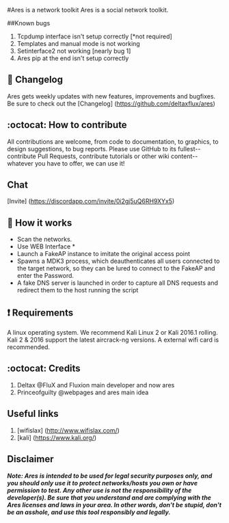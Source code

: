 #Ares is a network toolkit 
Ares is a social network toolkit. 

##Known bugs 
1. Tcpdump interface isn't setup correctly [*not required]
2. Templates and manual mode is not working 
3. Setinterface2 not working [nearly bug 1]
4. Ares pip at the end isn't setup correctly 

## :scroll: Changelog
Ares gets weekly updates with new features, improvements and bugfixes. 
Be sure to check out the [Changelog] (https://github.com/deltaxflux/ares)

## :octocat: How to contribute
All contributions are welcome, from code to documentation, to graphics, to design suggestions, to bug reports.  Please use GitHub to its fullest-- contribute Pull Requests, contribute tutorials or other wiki content-- whatever you have to offer, we can use it!

## Chat
[Invite] (https://discordapp.com/invite/0i2gj5uQ6RH9XYx5)

## :book: How it works

* Scan the networks.
* Use WEB Interface *
* Launch a FakeAP instance to imitate the original access point
* Spawns a MDK3 process, which deauthenticates all users connected to the target network, so they can be lured to connect to the FakeAP and enter the Password.
* A fake DNS server is launched in order to capture all DNS requests and redirect them to the host running the script


##  :heavy_exclamation_mark: Requirements

A linux operating system. We recommend Kali Linux 2 or Kali 2016.1 rolling. Kali 2 & 2016 support the latest aircrack-ng versions. A external wifi card is recommended. 

## :octocat: Credits
1. Deltax @FluX and Fluxion main developer and now ares
2. Princeofguilty @webpages and ares main idea 

## Useful links
 1. [wifislax] (http://www.wifislax.com/)
 2. [kali] (https://www.kali.org/)

## Disclaimer

***Note: Ares is intended to be used for legal security purposes only, and you should only use it to protect networks/hosts you own or have permission to test. Any other use is not the responsibility of the developer(s).  Be sure that you understand and are complying with the Ares licenses and laws in your area.  In other words, don't be stupid, don't be an asshole, and use this tool responsibly and legally.***
